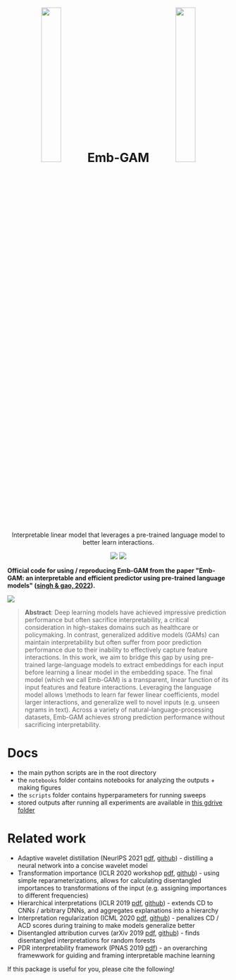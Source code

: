<h1 align="center">   <img src="https://csinva.io/emb-gam/embgam_gif.gif" width="30%"> Emb-GAM <img src="https://csinva.io/emb-gam/embgam_gif.gif" width="30%"></h1>
<p align="center"> Interpretable linear model that leverages a pre-trained language model to better learn interactions.
</p>

<p align="center">
  <img src="https://img.shields.io/badge/license-mit-blue.svg">
  <img src="https://img.shields.io/badge/python-3.6--3.8-blue">
</p>  


<b>Official code for using / reproducing Emb-GAM from the paper "Emb-GAM: an interpretable and efficient predictor using pre-trained language models" (<a href="https://arxiv.org/abs/2107.09145">singh & gao, 2022</a>).
</b>

<img src="https://csinva.io/emb-gam/intro_emb_gam.svg?sanitize=True">

<blockquote>
<b>Abstract</b>: Deep learning models have achieved impressive prediction performance but often sacrifice interpretability, a critical consideration in high-stakes domains such as healthcare or policymaking.
In contrast, generalized additive models (GAMs) can maintain interpretability but often suffer from poor prediction performance due to their inability to effectively capture feature interactions.
In this work, we aim to bridge this gap by using pre-trained large-language models to extract embeddings for each input before learning a linear model in the embedding space.
The final model (which we call Emb-GAM) is a transparent, linear function of its input features and feature interactions.
Leveraging the language model allows \methods to learn far fewer linear coefficients, model larger interactions, and generalize well to novel inputs (e.g. unseen ngrams in text).
Across a variety of natural-language-processing datasets, Emb-GAM achieves strong prediction performance without sacrificing interpretability.</blockquote>


# Docs
- the main python scripts are in the root directory
- the `notebooks` folder contains notebooks for analyzing the outputs + making figures
- the `scripts` folder contains hyperparameters for running sweeps
- stored outputs after running all experiments are available in [this gdrive folder](https://drive.google.com/file/d/1C5ooDIlFdPxROufWWjlPr4Wmx8hDYBnh/view?usp=sharing)

# Related work

- Adaptive wavelet distillation (NeurIPS 2021 [pdf](https://arxiv.org/abs/2107.09145), [github](https://github.com/Yu-Group/adaptive-wavelets)) - distilling a neural network into a concise wavelet model
- Transformation importance (ICLR 2020 workshop [pdf](https://arxiv.org/abs/2003.01926), [github](https://github.com/csinva/transformation-importance)) - using simple reparameterizations, allows for calculating disentangled importances to transformations of the input (e.g. assigning importances to different frequencies)
- Hierarchical interpretations (ICLR 2019 [pdf](https://openreview.net/pdf?id=SkEqro0ctQ), [github](https://github.com/csinva/hierarchical-dnn-interpretations)) - extends CD to CNNs / arbitrary DNNs, and aggregates explanations into a hierarchy
- Interpretation regularization (ICML 2020 [pdf](https://arxiv.org/abs/1909.13584), [github](https://github.com/laura-rieger/deep-explanation-penalization)) - penalizes CD / ACD scores during training to make models generalize better
- Disentangled attribution curves (arXiv 2019 [pdf](https://arxiv.org/abs/1905.07631), [github](https://github.com/csinva/disentangled-attribution-curves)) - finds disentangled interpretations for random forests
- PDR interpretability framework (PNAS 2019 [pdf](https://arxiv.org/abs/1901.04592)) - an overarching framewwork for guiding and framing interpretable machine learning


If this package is useful for you, please cite the following!

```r
```
